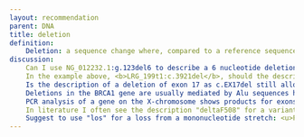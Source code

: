```yaml
---
layout: recommendation
parent: DNA
title: deletion
definition: 
    Deletion: a sequence change where, compared to a reference sequence, one or more nucleotides are not present (deleted).
discussion:
    Can I use NG_012232.1:g.123del6 to describe a 6 nucleotide deletion?: No, a deletion of more than one residue should mention the first and last residue deleted, separated using the range symbol ("_", underscore), e.g. NG_012232.1:g.123_128del and not NG_012232.1:g.123del6.<a name="6del"></a>
    In the example above, <b>LRG_199t1:c.3921del</b>, should the description based on a coding DNA reference sequence not be LRG_199t1:c.3922del?: Strictly speaking you are right. However, for cases like this an exception was made to prevent that when c.3922del is translated back to a genomic position one would end up at the wrong nucleotide in the wrong exon (NC_000023.10:g.32456507del in stead of NC_000023.10:g.32459297del).
    Is the description of a deletion of exon 17 as c.EX17del still allowed?: A description like c.EX17del has never been allowed. Descriptions should be specific and indicate the nucleotides affected by the change.
    Deletions in the BRCA1 gene are usually mediated by Alu sequences having a very high homology, reaching 100% in the breakpoint region. In such cases, what nucleotide should be used to describe the deletion breakpoint?: In cases like this the 3'rule applies (<a href='http://www.HGVS.org/varnomen/recommendations/general/'><i>see Recommendations General</i></a>), i.e. the deletion breakpoint is determined by the first nucleotide that differs after shifting the alignment as far 3' as possible. The first nucleotide differing is the <b>first nucleotide deleted</b>.
    PCR analysis of a gene on the X-chromosome shows products for exons 1_3, no product is detected for exons 4_14 (exon 14 is the last exon of the gene). Since PCR fails already when one primer is not hybridising, we are not sure whether exon 4 and 14 are completely absent, or only partially. To describe the deletion I would therefore like to use the last base of exon 3 with "+?" and the last base of exon 13 with a "+?. What are your recommendations? (<i>Erik-Jan Kamsteeg, Nijmegen, Nederland</i>): Literally speaking you are right and it is best to set the borders as precise as possible. When exon 3 is present the location of the reverse primer can be used to set the most 5' border (something like c.987+123). However, for the 3' end your reasoning does not make a difference. Since you do not know how far the deletion extends, you have no positive PCR limiting the deletion at the 3' end, using the location of exon 13 since exon 14 <b>might be present</b> would give the wrong impression. Consequently the precise description can only be like c.(987+123_?)del. Is this realy more informative then c.(987+1_?)del, using the exon 3 exon/intron border?
    In literature I often see the description "deltaF508" for a variant in the CFTR gene in patients with Cystic Fibrosis. Is the variant detected in these patients NM_000492.3:c.1522_1524delTTT?: No. The sequence surrounding amino acid Phe508 in the CFTR gene is ..-ATC-TTT-GGT-.. (c.1519 to c.1527). Three different deletions (TC-T, C-TT and -TTT-) would give the reported protein variant "Phe508del". Applying the 3' rule [_see Recommendations_](/recommendations/general/) yields two different changes at DNA level, NM_000492.3:c.1521_1523del and NM_000492.3:c.1522_1524del. When you assume the change at DNA level is c.1522_1524delTTT, deletion of exactly the Phe508 encoding triplet, you are wrong. The change found in patients is mostly NM_000492.3:c.1521_1523delCTT. So, without a proper description in the manuscript one can not be certain.
    Suggest to use "los" for a loss from a mononucleotide stretch: <u>Pat O'Neill (Burlington, USA) writes</u>; I especially like the use of "dup" in place of "ins" when the insertion creates a run of two or more nucleotides. I feel that there should be a parallel term for the loss of a nucleotide from a run of two or more instead of just "del". This is because of the mechanistic implications of both an ins and a del of a nucleotide in a run. Has this been discussed? My thought for a term in place of "del" is <b>"los"</b>for loss.<br><u>Shuji Ogino (Boston, USA)</u> agrees but suggests to use <b>"dec"</b> for a decrease in length.<br><u>Reply (JdD)</u>; The "dup" nomenclature was introduced because it is <b>simpler, shorter and less confusing</b> (see above). The potential mechanistic relation is nice but was not decisive. Basically a description should be clear/unequivocal and it is not intended to contain other information.
---
```

